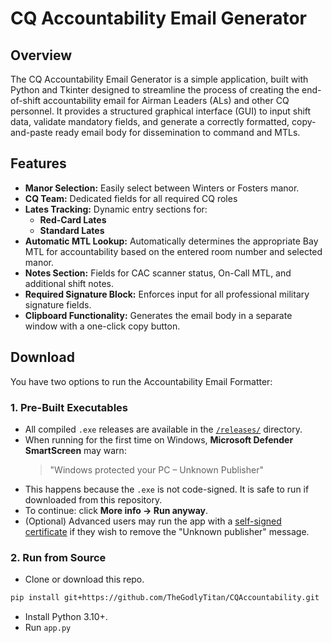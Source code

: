 # **CQ Accountability Email Generator**

## **Overview**

The CQ Accountability Email Generator is a simple application, built with Python and Tkinter designed to streamline the process of creating the end-of-shift accountability email for Airman Leaders (ALs) and other CQ personnel. It provides a structured graphical interface (GUI) to input shift data, validate mandatory fields, and generate a correctly formatted, copy-and-paste ready email body for dissemination to command and MTLs.

## **Features**

- **Manor Selection:** Easily select between Winters or Fosters manor.
- **CQ Team:** Dedicated fields for all required CQ roles
- **Lates Tracking:** Dynamic entry sections for:
    - **Red-Card Lates**
    - **Standard Lates**
- **Automatic MTL Lookup:** Automatically determines the appropriate Bay MTL for accountability based on the entered room number and selected manor.
- **Notes Section:** Fields for CAC scanner status, On-Call MTL, and additional shift notes.
- **Required Signature Block:** Enforces input for all professional military signature fields.
- **Clipboard Functionality:**  Generates the email body in a separate window with a one-click copy button.

## **Download**

You have two options to run the Accountability Email Formatter:

### 1. Pre-Built Executables
- All compiled `.exe` releases are available in the [`/releases/`](./releases) directory.
- When running for the first time on Windows, **Microsoft Defender SmartScreen** may warn:
  > "Windows protected your PC – Unknown Publisher"
- This happens because the `.exe` is not code-signed. It is safe to run if downloaded from this repository.  
- To continue: click **More info → Run anyway**.
- (Optional) Advanced users may run the app with a [self-signed certificate](https://learn.microsoft.com/en-us/windows/win32/seccrypto/signed-code) if they wish to remove the "Unknown publisher" message.

### 2. Run from Source
- Clone or download this repo.
```bash
pip install git+https://github.com/TheGodlyTitan/CQAccountability.git
```
- Install Python 3.10+.
- Run `app.py`
